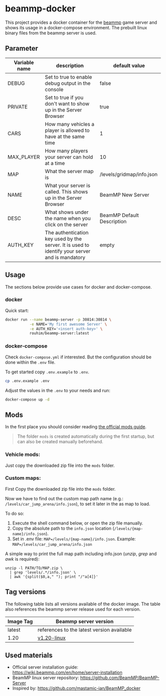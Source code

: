 # beammp-docker

This project provides a docker container for the [beammp](https://beammp.com) game server 
and shows its usage in a docker-compose environment.
The prebuilt linux binary files from the beammp server is used.

## Parameter

Variable name   | description                                                                                   | default value
--------------- |---------------------------------------------------------------------------------------------- | -------- 
DEBUG           | Set to true to enable debug output in the console                                             | false
PRIVATE         | Set to true if you don't want to show up in the Server Browser                                | true
CARS            | How many vehicles a player is allowed to have at the same time                                | 1
MAX_PLAYER      | How many players your server can hold at a time                                               | 10
MAP             | What the server map is                                                                        | /levels/gridmap/info.json
NAME            | What your server is called. This shows up in the Server Browser                               | BeamMP New Server
DESC            | What shows under the name when you click on the server                                        | BeamMP Default Description
AUTH_KEY        | The authentication key used by the server. It is used to identify your server and is mandatory| empty

## Usage
The sections below provide use cases for docker and docker-compose.

### docker
Quick start:

```bash
docker run --name beammp-server -p 30814:30814 \
           -e NAME='My first awesome Server' \
           -e AUTH_KEY='<insert auth-key>' \
           rouhim/beammp-server:latest
```

### docker-compose
Check `docker-compose.yml` if interested.
But the configuration should be done within the `.env` file.

To get started copy `.env.example` to `.env`. 
```bash
cp .env.example .env
```

Adjust the values in the `.env` to your needs and run:
```bash
docker-compose up -d
```

## Mods
In the first place you should consider reading [the official mods guide](https://wiki.beammp.com/en/home/server-installation#how-to-add-mods-to-your-server).

> The folder `mods` is created automatically during the first startup,
> but can also be created manually beforehand.

### Vehicle mods:
Just copy the downloaded zip file into the `mods` folder.

### Custom maps:
First Copy the downloaded zip file into the `mods` folder.

Now we have to find out the custom map path name (e.g.: `/levels/car_jump_arena/info.json`),
to set it later in the as map to load.

To do so: 
1. Execute the shell command below, or open the zip file manually.
2. Copy the absolute path to the `info.json` location (`/levels/{map-name}/info.json`).
3. Set in .env file: `MAP=/levels/{map-name}/info.json`. 
   Example: `MAP=/levels/car_jump_arena/info.json` 

A simple way to print the full map path including info.json (_unzip_, _grep_ and _awk_ is required):
```shell
unzip -l PATH/TO/MAP.zip \
  | grep 'levels/.*/info.json' \
  | awk '{split($0,a," "); print "/"a[4]}'
```

## Tag versions

The following table lists all versions available of the docker image. 
The table also references the beammp server release used for each version.

Image Tag   | Beammp server version                                                                                    
----------- | ---------------------------------------------------------------------------------  
latest      | references to the latest version available                                            
1.20        | [v1.20-linux](https://github.com/BeamMP/BeamMP-Server/releases/tag/v1.20-linux)                                            


## Used materials

- Official server installation guide: https://wiki.beammp.com/en/home/server-installation
- BeamMP linux server repository: https://github.com/BeamMP/BeamMP-Server
- Inspired by: https://github.com/mastamic-ian/BeamMP_docker
